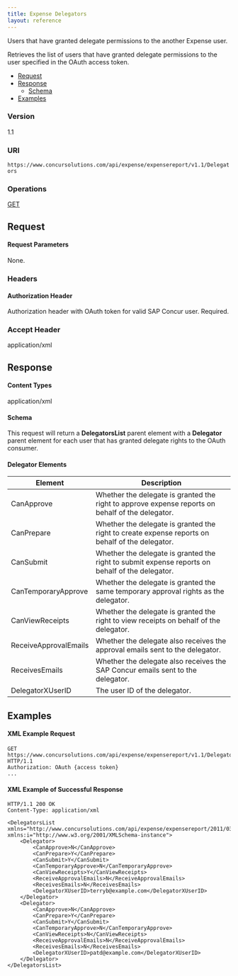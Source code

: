 ```yaml
---
title: Expense Delegators
layout: reference
---
```


Users that have granted delegate permissions to the another Expense user.

Retrieves the list of users that have granted delegate permissions to the user specified in the OAuth access token.

* [Request](#request)
* [Response](#response)
  * [Schema](#schema)
* [Examples](#examples)

### Version
1.1

### URI
`https://www.concursolutions.com/api/expense/expensereport/v1.1/Delegators`

### Operations
[GET](#get)  

## <a name="request"></a>Request

#### Request Parameters
None.

### Headers

#### Authorization Header
Authorization header with OAuth token for valid SAP Concur user. Required.

### Accept Header
application/xml

## <a name="response"></a>Response

#### Content Types
application/xml

#### <a name="schema"></a>Schema

This request will return a **DelegatorsList** parent element with a **Delegator** parent element for each user that has granted delegate rights to the OAuth consumer.

#### Delegator Elements

|  Element |  Description |
| -------- | ------------ |
|  CanApprove |  Whether the delegate is granted the right to approve expense reports on behalf of the delegator. |
|  CanPrepare |  Whether the delegate is granted the right to create expense reports on behalf of the delegator. |
|  CanSubmit |  Whether the delegate is granted the right to submit expense reports on behalf of the delegator. |
|  CanTemporaryApprove |  Whether the delegate is granted the same temporary approval rights as the delegator. |
|  CanViewReceipts |  Whether the delegate is granted the right to view receipts on behalf of the delegator. |
|  ReceiveApprovalEmails |  Whether the delegate also receives the approval emails sent to the delegator. |
|  ReceivesEmails |  Whether the delegate also receives the SAP Concur emails sent to the delegator. |
|  DelegatorXUserID |  The user ID of the delegator. |

## <a name="examples"></a>Examples

#### XML Example Request

```http
GET https://www.concursolutions.com/api/expense/expensereport/v1.1/Delegators HTTP/1.1
Authorization: OAuth {access token}
...
```

#### XML Example of Successful Response

```http
HTTP/1.1 200 OK
Content-Type: application/xml

<DelegatorsList xmlns="http://www.concursolutions.com/api/expense/expensereport/2011/03" xmlns:i="http://www.w3.org/2001/XMLSchema-instance">
    <Delegator>
        <CanApprove>N</CanApprove>
        <CanPrepare>Y</CanPrepare>
        <CanSubmit>Y</CanSubmit>
        <CanTemporaryApprove>N</CanTemporaryApprove>
        <CanViewReceipts>Y</CanViewReceipts>
        <ReceiveApprovalEmails>N</ReceiveApprovalEmails>
        <ReceivesEmails>N</ReceivesEmails>
        <DelegatorXUserID>terryb@example.com</DelegatorXUserID>
    </Delegator>
    <Delegator>
        <CanApprove>N</CanApprove>
        <CanPrepare>Y</CanPrepare>
        <CanSubmit>Y</CanSubmit>
        <CanTemporaryApprove>N</CanTemporaryApprove>
        <CanViewReceipts>N</CanViewReceipts>
        <ReceiveApprovalEmails>N</ReceiveApprovalEmails>
        <ReceivesEmails>N</ReceivesEmails>
        <DelegatorXUserID>patd@example.com</DelegatorXUserID>
    </Delegator>
</DelegatorsList>
```
